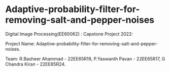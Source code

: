 # Adaptive-probability-filter-for-removing-salt-and-pepper-noises
Digital Image Processing(EE60062) : Capstone Project 2022:

Project Name: Adaptive-probability-filter-for-removing-salt-and-pepper-noises.

Team: R.Basheer Ahammad - 22EE65R19,
      P.Yaswanth Pavan  - 22EE65R17,
      G Chandra Kiran   - 22EE65R24.
